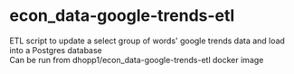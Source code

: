 # econ_data-google-trends-etl

ETL script to update a select group of words' google trends data and load into a Postgres database
<br> Can be run from dhopp1/econ_data-google-trends-etl docker image
